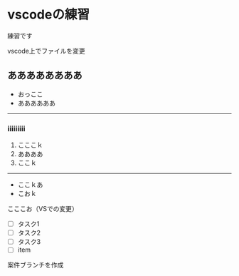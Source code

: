 # vscodeの練習

練習です

vscode上でファイルを変更

## ああああああああ
* おっここ
* ああああああ

---


### iiiiiiiii
1. こここｋ
2. ああああ
3. ここｋ


---

- ここｋあ
- こおｋ

こここお（VSでの変更）

- [ ] タスク1
- [ ] タスク2
- [ ] タスク3
- [ ] item
  
案件ブランチを作成